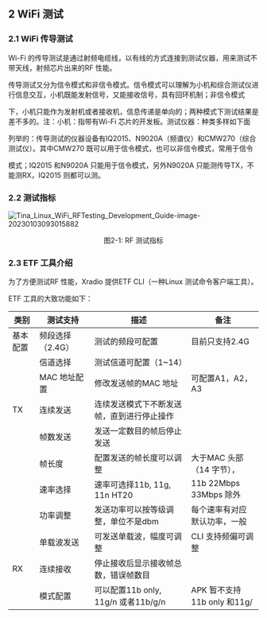 ## 2 WiFi 测试

### 2.1 WiFi 传导测试

Wi-Fi 的传导测试是通过射频电缆线，以有线的方式连接到测试仪器，用来测试不带天线，射频芯片出来的RF 性能。

传导测试又分为信令模式和非信令模式。信令模式可以理解为小机和综合测试仪进行信息交互，小机既能发射信号，又能接收信号，具有回环机制；非信令模式

下，小机只能作为发射机或者接收机，信息传递是单向的；两种模式下测试结果是差不多的。注：小机：指带有Wi-Fi 芯片的开发板。测试仪器：种类多样如下面

列举的：传导测试的仪器设备有IQ2015、N9020A（频谱仪）和CMW270（综合测试仪）。其中CMW270 既可以用于信令模式，也可以非信令模式，常用于信令

模式；IQ2015 和N9020A 只能用于信令模式，另外N9020A 只能测传导TX，不能测RX，IQ2015 则都可以测。

### 2.2 测试指标

![Tina_Linux_WiFi_RFTesting_Development_Guide-image-20230103093015882](https://photos.100ask.net/Tina-Sdk/Tina_Linux_WiFi_RFTesting_Development_Guide-image-20230103093015882.png)

<center>图2-1: RF 测试指标</center>

### 2.3 ETF 工具介绍

为了方便测试RF 性能，Xradio 提供ETF CLI（一种Linux 测试命令客户端工具）。

ETF 工具的大致功能如下：

| 类别     | 测试支持         | 描述                                       | 备注                         |
| -------- | ---------------- | ------------------------------------------ | ---------------------------- |
| 基本配置 | 频段选择（2.4G） | 测试的频段可配置                           | 目前只支持2.4G               |
|          | 信道选择         | 测试信道可配置（1~14）                     |                              |
|          | MAC 地址配置     | 修改发送帧的MAC 地址                       | 可配置A1，A2，A3             |
| TX       | 连续发送         | 连续发送模式下不断发送帧，直到进行停止操作 |                              |
|          | 帧数发送         | 发送一定数目的帧后停止发送                 |                              |
|          | 帧长度           | 配置发送的帧长度可以调整                   | 大于MAC 头部（14 字节），    |
|          | 速率选择         | 速率可选择11b, 11g, 11n HT20               | 11b 22Mbps 33Mbps 除外       |
|          | 功率调整         | 发送功率可以按等级调整，单位不是dbm        | 每个速率有对应默认功率，一般 |
|          | 单载波发送       | 可发送单载波，幅度可调整                   | CLI 支持频偏可调整           |
| RX       | 连续接收         | 停止接收后显示接收帧总数，错误帧数目       |                              |
|          | 模式配置         | 可以配置11b only, 11g/n 或者11b/g/n        | APK 暂不支持11b only 和11g/  |